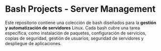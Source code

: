 # Bash Projects - Server Management

Este repositorio contiene una colección de bash diseñados para la **gestión y automatización de servidores** Linux. Cada bash cubre una tarea específica, como instalación de paquetes, configuración de servicios, copias de seguridad, gestión de usuarios, seguridad de servidores y despliegue de aplicaciones.
